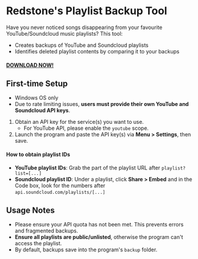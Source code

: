 # Redstone's Playlist Backup Tool
Have you never noticed songs disappearing from your favourite YouTube/Soundcloud music playlists? This tool:

* Creates backups of YouTube and Soundcloud playlists
* Identifies deleted playlist contents by comparing it to your backups

#### [DOWNLOAD NOW!](https://github.com/SCRedstone/playlist-backup/releases)

## First-time Setup
* Windows OS only
* Due to rate limiting issues, <b>users must provide their own YouTube and Soundcloud API keys</b>.
1. Obtain an API key for the service(s) you want to use.
   * For YouTube API, please enable the `youtube` scope.
2. Launch the program and paste the API key(s) via <b>Menu > Settings</b>, then save.

#### How to obtain playlist IDs
* <b>YouTube playlist IDs</b>: Grab the part of the playlist URL after `playlist?list=[...]`
* <b>Soundcloud playlist ID</b>: Under a playlist, click <b>Share > Embed</b> and in the Code box, look for the numbers after `api.soundcloud.com/playlists/[...]`

## Usage Notes
* Please ensure your API quota has not been met. This prevents errors and fragmented backups.
* <b>Ensure all playlists are public/unlisted</b>, otherwise the program can't access the playlist.
* By default, backups save into the program's `backup` folder.
